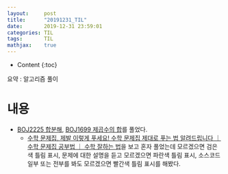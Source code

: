 ```yaml
---
layout:     post
title:      "20191231_TIL"
date:       2019-12-31 23:59:01
categories: TIL
tags:       TIL
mathjax:    true
---
```


* Content
{:toc}

요약 : 알고리즘 풀이



# 내용

-  [BOJ2225 합분해](https://www.acmicpc.net/problem/2225), [BOJ1699 제곱수의 합](https://www.acmicpc.net/problem/1699)를 풀었다. 
    - [수학 문제집, 제발 이렇게 푸세요! 수학 문제집 제대로 푸는 법 알려드립니다 ｜ 수학 문제집 공부법 ｜ 수학 잘하는 법](https://www.youtube.com/watch?v=MEJ9Xk-WgRg)을 보고 혼자 풀었는데 모르겠으면 검은색 틀림 표시, 문제에 대한 설명을 듣고 모르겠으면 파란색 틀림 표시, 소스코드 일부 또는 전부를 봐도 모르겠으면 빨간색 틀림 표시를 해봤다.
 